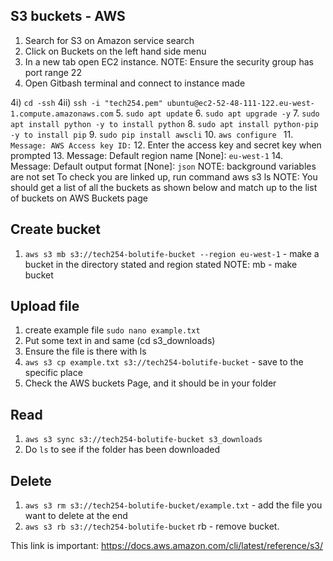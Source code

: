 ## S3 buckets - AWS

1. Search for S3 on Amazon service search
2. Click on Buckets on the left hand side menu
3. In a new tab open EC2 instance. NOTE: Ensure the security group has port range 22
4. Open Gitbash terminal and connect to instance made

4i) `cd -ssh`
4ii) `ssh -i "tech254.pem" ubuntu@ec2-52-48-111-122.eu-west-1.compute.amazonaws.com`
5. `sudo apt update`
6. `sudo apt upgrade -y`
7. `sudo apt install python -y to install python`
8. `sudo apt install python-pip -y to install pip`
9. `sudo pip install awscli`
10. `aws configure `
11. `Message: AWS Access key ID:`
12. Enter the access key and secret key when prompted 
13. Message: Default region name [None]: `eu-west-1`
14. Message: Default output format [None]: `json` NOTE: background variables are not set
To check you are linked up, run command aws s3 ls NOTE: You should get a list of all the buckets as shown below and match up to the list of buckets on AWS Buckets page 

## Create bucket
1. `aws s3 mb s3://tech254-bolutife-bucket --region eu-west-1` - make a bucket in the directory stated and region stated NOTE: mb - make bucket

## Upload file
1. create example file `sudo nano example.txt`
2. Put some text in and same (cd s3_downloads)
3. Ensure the file is there with ls
4. `aws s3 cp example.txt s3://tech254-bolutife-bucket` - save to the specific place
5. Check the AWS buckets Page, and it should be in your folder

## Read
1. `aws s3 sync s3://tech254-bolutife-bucket s3_downloads`
2. Do `ls` to see if the folder has been downloaded

## Delete
1. `aws s3 rm s3://tech254-bolutife-bucket/example.txt` - add the file you want to delete at the end
2.  `aws s3 rb s3://tech254-bolutife-bucket` rb - remove bucket.


This link is important: https://docs.aws.amazon.com/cli/latest/reference/s3/
